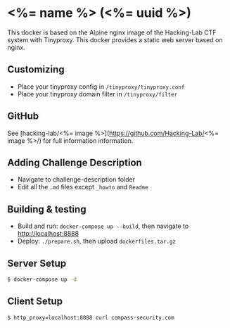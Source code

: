 # <%= name %> (<%= uuid %>)
This docker is based on the Alpine nginx image of the Hacking-Lab CTF system with Tinyproxy.
This docker provides a static web server based on nginx.

## Customizing
- Place your tinyproxy config in `/tinyproxy/tinyproxy.conf`
- Place your tinyproxy domain filter in `/tinyproxy/filter`

## GitHub
See [hacking-lab/<%= image %>](https://github.com/Hacking-Lab/<%= image %>/) for full information information.

## Adding Challenge Description
- Navigate to challenge-description folder
- Edit all the `.md` files except `_howto` and `Readme` 

## Building & testing
- Build and run: `docker-compose up --build`, then navigate to [http://localhost:8888](http://localhost:8888)
- Deploy: `./prepare.sh`, then upload `dockerfiles.tar.gz`


## Server Setup
```bash
$ docker-compose up -d
```

## Client Setup

```bash
$ http_proxy=localhost:8888 curl compass-security.com           
```
